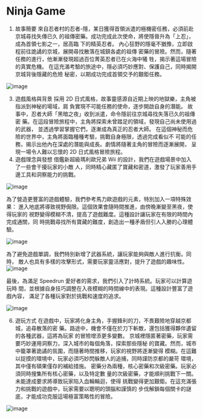 # Ninja Game
1. 故事簡要
來自忍者村的忍者-隱，某日獲得首領派遣的極機密任務，必須前赴京城尋找失傳已久
的祖傳密藥。成功完成此次使命，將使隱晉升為「上忍」，成為首領七影之一，居高臨
下的精英忍者。
內心狂野的隱毫不猶豫，立即啟程前往詭譎的京城，展開尋找散落在城鎮各處的祖傳
密藥的冒險。然而，隨著任務的進行，他漸漸發現超過百位菁英忍者已在火海中犧
牲，揭示著這場冒險的真實危機。
在這充滿考驗的旅途中，隱必須巧妙應對、保護自己，同時揭開京城背後隱藏的危險
秘密，以期成功完成首領交予的艱鉅任務。

![image](https://github.com/jackson09255921/NinjaGame/assets/69616580/5bf59495-f943-4093-8389-56d6f1a9c241)


3. 遊戲風格與背景
採用 2D 日式風格，故事靈感源自近期上映的地獄樂，主角被指派到神秘的場域，肩
負實現不可能任務的使命，逐步開啟自身的潛能。
故事中，忍者大師「黑暗之夜」收到派遣，命令隱前往京城尋找失落已久的祖傳密
藥。在這段冒險旅程中，主角將探索未曾踏足的領域，發現自己尚未使用過的武器，
並透過學習掌握它們，逐漸成為真正的忍者大師。
在這個神秘而危險的世界中，主角將面臨種種考驗，挑戰自身極限，透過完成看似不
可能的任務，揭示出他內在深處的潛能與成長。劇情將隨著主角的冒險而逐漸展開，
呈現一場令人難以忘懷的 2D 日式風格冒險旅程。
4. 遊戲理念與發想
借鑑新超級瑪利歐兄弟 Wii 的設計，我們在遊戲場景中加入了一些會干擾玩家的小敵
人，同時精心藏匿了寶藏和密道，激發了玩家善用手邊工具和洞察能力的挑戰。

![image](https://github.com/jackson09255921/NinjaGame/assets/69616580/cf40804b-aeb0-4677-af83-5f5c8832b3b6)

為了營造更豐富的遊戲體驗，我們參考馬力歐遊戲的元素，特別加入一項特殊效果：
進入地底將導致視野侷限。這個效果會隨時間推進，由傍晚漸變至黑夜，使得玩家的
視野變得模糊不清，提高了遊戲難度。這種設計讓玩家在有限的時間內完成通關，同
時挑戰尋找所有寶藏的難度，創造出一種矛盾但引人入勝的心理體驗。

![image](https://github.com/jackson09255921/NinjaGame/assets/69616580/fa1d736a-ba6c-44ae-8b04-e384be79990a)

為了避免遊戲單調，我們特別新增了武器系統，讓玩家能夠與敵人進行抗衡。同時，
敵人也具有多樣的攻擊形式，需要玩家靈活應對，提升了遊戲的趣味性。
![image](https://github.com/jackson09255921/NinjaGame/assets/69616580/1bbbcbb4-7ea4-42a6-b364-2b1b82add956)

最後，為滿足 Speedrun 愛好者的需求，我們引入了計時系統。玩家可以計算遊玩時
間，並根據自身技巧調整在入夜模糊的時間線中的表現。這種設計豐富了遊戲內容，
滿足了各種玩家對於挑戰和速度的追求。

![image](https://github.com/jackson09255921/NinjaGame/assets/69616580/730af63e-d285-4015-a984-b3148caff793)

6. 遊玩方式
在遊戲中，玩家將化身主角，手握鋒利的刀，不畏艱險地穿越京都城，追尋散落的密
藥。路途中，機會不僅在於刀下斬敵，還包括獲得夥伴遺留的各種武器，這將為玩家
的冒險增添更多變數。
京城裡隱匿著密藥，玩家需要巧妙運用洞察力，深入城市的每個角落，探索那些隱秘
的寶藏。然而，城市中籠罩著詭譎的氛圍，而隨著時間推移，玩家的視野將逐漸變得
模糊。在這難以捉摸的環境中，玩家必須巧妙閃躲敵人的追捕，同時謹防京都的嚴苛
環境，其中僅有碩果僅存的補給措施。
密藥分為兩種，核心密藥和次級密藥。玩家必須同時搜集所有核心密藥，以及特定數
量的次級密藥，才能順利挑戰下一關。未能達成要求將導致玩家陷入血輪輪迴，使得
挑戰變得更加艱鉅。在這充滿張力和挑戰的遊戲中，玩家需要以聰明的頭腦和謹慎的
步伐解鎖每個關卡的謎底，才能成功克服這場極富策略性的冒險。

![image](https://github.com/jackson09255921/NinjaGame/assets/69616580/6c61f792-d2fb-4f98-9171-0365a283754f)
